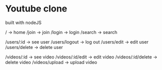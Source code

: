 # Youtube clone

built with nodeJS

/ -> home
/join -> join
/login -> login
/search -> search

/users/:id -> see user
/users/logout -> log out
/users/edit -> edit user
/users/delete -> delete user

/videos/:id -> see video
/videos/:id/edit -> edit video
/videos/:id/delete -> delete video
/videos/upload -> upload video

